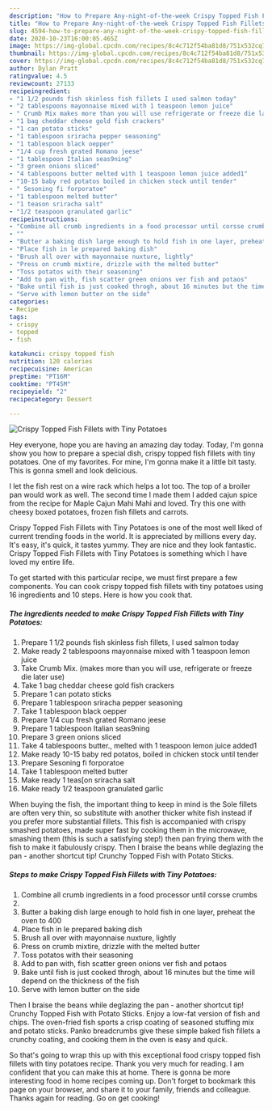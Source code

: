 ```yaml
---
description: "How to Prepare Any-night-of-the-week Crispy Topped Fish Fillets with Tiny Potatoes"
title: "How to Prepare Any-night-of-the-week Crispy Topped Fish Fillets with Tiny Potatoes"
slug: 4594-how-to-prepare-any-night-of-the-week-crispy-topped-fish-fillets-with-tiny-potatoes
date: 2020-10-23T16:00:05.465Z
image: https://img-global.cpcdn.com/recipes/8c4c712f54ba81d8/751x532cq70/crispy-topped-fish-fillets-with-tiny-potatoes-recipe-main-photo.jpg
thumbnail: https://img-global.cpcdn.com/recipes/8c4c712f54ba81d8/751x532cq70/crispy-topped-fish-fillets-with-tiny-potatoes-recipe-main-photo.jpg
cover: https://img-global.cpcdn.com/recipes/8c4c712f54ba81d8/751x532cq70/crispy-topped-fish-fillets-with-tiny-potatoes-recipe-main-photo.jpg
author: Dylan Pratt
ratingvalue: 4.5
reviewcount: 27133
recipeingredient:
- "1 1/2 pounds fish skinless fish fillets I used salmon today"
- "2 tablespoons mayonnaise mixed with 1 teaspoon lemon juice"
- " Crumb Mix makes more than you will use refrigerate or freeze die later use"
- "1 bag cheddar cheese gold fish crackers"
- "1 can potato sticks"
- "1 tablespoon sriracha pepper seasoning"
- "1 tablespoon black oepper"
- "1/4 cup fresh grated Romano jeese"
- "1 tablespoon Italian seas9ning"
- "3 green onions sliced"
- "4 tablespoons butter melted with 1 teaspoon lemon juice added1"
- "10-15 baby red potatos boiled in chicken stock until tender"
- " Sesoning fi forporatoe"
- "1 tablespoon melted butter"
- "1 teason sriracha salt"
- "1/2 teaspoon granulated garlic"
recipeinstructions:
- "Combine all crumb ingredients in a food processor until corsse crumbs"
- ""
- "Butter a baking dish large enough to hold fish in one layer, preheat the oven to 400"
- "Place fish in le prepared baking dish"
- "Brush all over with mayonnaise nuxture, lightly"
- "Press on crumb mixtire, drizzle with the melted butter"
- "Toss potatos with their seasoning"
- "Add to pan with, fish scatter green onions ver fish and potaos"
- "Bake until fish is just cooked throgh, about 16 minutes but the time will depend on the thickness of the fish"
- "Serve with lemon butter on the side"
categories:
- Recipe
tags:
- crispy
- topped
- fish

katakunci: crispy topped fish 
nutrition: 120 calories
recipecuisine: American
preptime: "PT16M"
cooktime: "PT45M"
recipeyield: "2"
recipecategory: Dessert

---
```



![Crispy Topped Fish Fillets with Tiny Potatoes](https://img-global.cpcdn.com/recipes/8c4c712f54ba81d8/751x532cq70/crispy-topped-fish-fillets-with-tiny-potatoes-recipe-main-photo.jpg)

Hey everyone, hope you are having an amazing day today. Today, I'm gonna show you how to prepare a special dish, crispy topped fish fillets with tiny potatoes. One of my favorites. For mine, I'm gonna make it a little bit tasty. This is gonna smell and look delicious.

I let the fish rest on a wire rack which helps a lot too. The top of a broiler pan would work as well. The second time I made them I added cajun spice from the recipe for Maple Cajun Mahi Mahi and loved. Try this one with cheesy boxed potatoes, frozen fish fillets and carrots.

Crispy Topped Fish Fillets with Tiny Potatoes is one of the most well liked of current trending foods in the world. It is appreciated by millions every day. It's easy, it's quick, it tastes yummy. They are nice and they look fantastic. Crispy Topped Fish Fillets with Tiny Potatoes is something which I have loved my entire life.


To get started with this particular recipe, we must first prepare a few components. You can cook crispy topped fish fillets with tiny potatoes using 16 ingredients and 10 steps. Here is how you cook that.

<!--inarticleads1-->

##### The ingredients needed to make Crispy Topped Fish Fillets with Tiny Potatoes:

1. Prepare 1 1/2 pounds fish skinless fish fillets, I used salmon today
1. Make ready 2 tablespoons mayonnaise mixed with 1 teaspoon lemon juice
1. Take  Crumb Mix. (makes more than you will use, refrigerate or freeze die later use)
1. Take 1 bag cheddar cheese gold fish crackers
1. Prepare 1 can potato sticks
1. Prepare 1 tablespoon sriracha pepper seasoning
1. Take 1 tablespoon black oepper
1. Prepare 1/4 cup fresh grated Romano jeese
1. Prepare 1 tablespoon Italian seas9ning
1. Prepare 3 green onions sliced
1. Take 4 tablespoons butter., melted with 1 teaspoon lemon juice added1
1. Make ready 10-15 baby red potatos, boiled in chicken stock until tender
1. Prepare  Sesoning fi forporatoe
1. Take 1 tablespoon melted butter
1. Make ready 1 teas[on sriracha salt
1. Make ready 1/2 teaspoon granulated garlic


When buying the fish, the important thing to keep in mind is the Sole fillets are often very thin, so substitute with another thicker white fish instead if you prefer more substantial fillets. This fish is accompanied with crispy smashed potatoes, made super fast by cooking them in the microwave, smashing them (this is such a satisfying step!) then pan frying them with the fish to make it fabulously crispy. Then I braise the beans while deglazing the pan - another shortcut tip! Crunchy Topped Fish with Potato Sticks. 

<!--inarticleads2-->

##### Steps to make Crispy Topped Fish Fillets with Tiny Potatoes:

1. Combine all crumb ingredients in a food processor until corsse crumbs
1. 
1. Butter a baking dish large enough to hold fish in one layer, preheat the oven to 400
1. Place fish in le prepared baking dish
1. Brush all over with mayonnaise nuxture, lightly
1. Press on crumb mixtire, drizzle with the melted butter
1. Toss potatos with their seasoning
1. Add to pan with, fish scatter green onions ver fish and potaos
1. Bake until fish is just cooked throgh, about 16 minutes but the time will depend on the thickness of the fish
1. Serve with lemon butter on the side


Then I braise the beans while deglazing the pan - another shortcut tip! Crunchy Topped Fish with Potato Sticks. Enjoy a low-fat version of fish and chips. The oven-fried fish sports a crisp coating of seasoned stuffing mix and potato sticks. Panko breadcrumbs give these simple baked fish fillets a crunchy coating, and cooking them in the oven is easy and quick. 

So that's going to wrap this up with this exceptional food crispy topped fish fillets with tiny potatoes recipe. Thank you very much for reading. I am confident that you can make this at home. There is gonna be more interesting food in home recipes coming up. Don't forget to bookmark this page on your browser, and share it to your family, friends and colleague. Thanks again for reading. Go on get cooking!
